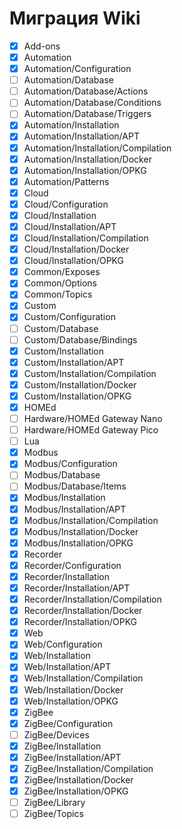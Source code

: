 # Миграция Wiki

- [x] Add-ons
- [x] Automation
- [x] Automation/Configuration
- [ ] Automation/Database
- [ ] Automation/Database/Actions
- [ ] Automation/Database/Conditions
- [ ] Automation/Database/Triggers
- [x] Automation/Installation
- [x] Automation/Installation/APT
- [x] Automation/Installation/Compilation
- [x] Automation/Installation/Docker
- [x] Automation/Installation/OPKG
- [x] Automation/Patterns
- [x] Cloud
- [x] Cloud/Configuration
- [x] Cloud/Installation
- [x] Cloud/Installation/APT
- [x] Cloud/Installation/Compilation
- [x] Cloud/Installation/Docker
- [x] Cloud/Installation/OPKG
- [x] Common/Exposes
- [x] Common/Options
- [x] Common/Topics
- [x] Custom
- [x] Custom/Configuration
- [ ] Custom/Database
- [ ] Custom/Database/Bindings
- [x] Custom/Installation
- [x] Custom/Installation/APT
- [x] Custom/Installation/Compilation
- [x] Custom/Installation/Docker
- [x] Custom/Installation/OPKG
- [x] HOMEd
- [ ] Hardware/HOMEd Gateway Nano
- [ ] Hardware/HOMEd Gateway Pico
- [ ] Lua
- [x] Modbus
- [x] Modbus/Configuration
- [ ] Modbus/Database
- [ ] Modbus/Database/Items
- [x] Modbus/Installation
- [x] Modbus/Installation/APT
- [x] Modbus/Installation/Compilation
- [x] Modbus/Installation/Docker
- [x] Modbus/Installation/OPKG
- [x] Recorder
- [x] Recorder/Configuration
- [x] Recorder/Installation
- [x] Recorder/Installation/APT
- [x] Recorder/Installation/Compilation
- [x] Recorder/Installation/Docker
- [x] Recorder/Installation/OPKG
- [x] Web
- [x] Web/Configuration
- [x] Web/Installation
- [x] Web/Installation/APT
- [x] Web/Installation/Compilation
- [x] Web/Installation/Docker
- [x] Web/Installation/OPKG
- [x] ZigBee
- [x] ZigBee/Configuration
- [ ] ZigBee/Devices
- [x] ZigBee/Installation
- [x] ZigBee/Installation/APT
- [x] ZigBee/Installation/Compilation
- [x] ZigBee/Installation/Docker
- [x] ZigBee/Installation/OPKG
- [ ] ZigBee/Library
- [ ] ZigBee/Topics
